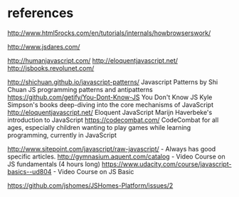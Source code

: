 # references

http://www.html5rocks.com/en/tutorials/internals/howbrowserswork/

http://www.jsdares.com/

http://humanjavascript.com/
http://eloquentjavascript.net/
http://jsbooks.revolunet.com/

http://shichuan.github.io/javascript-patterns/ Javascript Patterns by Shi Chuan JS programming patterns and antipatterns
https://github.com/getify/You-Dont-Know-JS You Don't Know JS Kyle Simpson's books deep-diving into the core mechanisms of JavaScript
http://eloquentjavascript.net/ Eloquent JavaScript Marijn Haverbeke's introduction to JavaScript
https://codecombat.com/ CodeCombat for all ages, especially children wanting to play games while learning programming, currently in JavaScript

http://www.sitepoint.com/javascript/raw-javascript/ - Always has good specific articles.
http://gymnasium.aquent.com/catalog - Video Course on JS fundamentals (4 hours long)
https://www.udacity.com/course/javascript-basics--ud804 - Video Course on JS Basic

https://github.com/jshomes/JSHomes-Platform/issues/2
